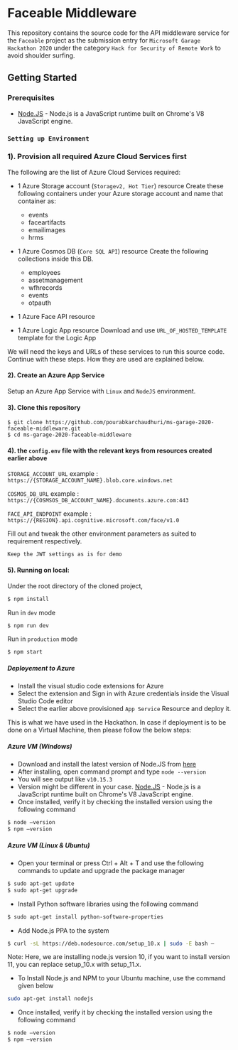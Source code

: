 # Faceable Middleware

This repository contains the source code for the API middleware service for the `Faceable` project as the submission entry for `Microsoft Garage Hackathon 2020` under the category `Hack for Security of Remote Work` to avoid shoulder surfing.

## Getting Started

### Prerequisites
- [Node.JS](https://nodejs.org/en/) - Node.js is a JavaScript runtime built on Chrome's V8 JavaScript engine.

### `Setting up Environment`

### 1). Provision all required Azure Cloud Services first
The following are the list of Azure Cloud Services required:
- 1 Azure Storage account (`Storagev2, Hot Tier`) resource
Create these following containers under your Azure storage account and name that container as:
  - events
  - faceartifacts
  - emailimages
  - hrms
 
- 1 Azure Cosmos DB (`Core SQL API`) resource
Create the following collections inside this DB.
  - employees
  - assetmanagement
  - wfhrecords
  - events
  - otpauth
  
- 1 Azure Face API resource
- 1 Azure Logic App resource
Download and use `URL_OF_HOSTED_TEMPLATE` template for the Logic App

We will need the keys and URLs of these services to run this source code. Continue with these steps. How they are used are explained below.


#### 2). Create an Azure App Service
Setup an Azure App Service with `Linux` and `NodeJS` environment.

#### 3). Clone this repository
```
$ git clone https://github.com/pourabkarchaudhuri/ms-garage-2020-faceable-middleware.git
$ cd ms-garage-2020-faceable-middleware
````
#### 4). the `config.env` file with the relevant keys from resources created earlier above
`STORAGE_ACCOUNT_URL` example :` https://{STORAGE_ACCOUNT_NAME}.blob.core.windows.net` 

`COSMOS_DB_URL` example : `https://{COSMSOS_DB_ACCOUNT_NAME}.documents.azure.com:443` 

`FACE_API_ENDPOINT` example : `https://{REGION}.api.cognitive.microsoft.com/face/v1.0`

Fill out and tweak the other environment parameters as suited to requirement respectively.

`Keep the JWT settings as is for demo`
#### 5). Running on local:
Under the root directory of the cloned project,
```bash
$ npm install
```
Run in `dev` mode
```bash
$ npm run dev
```
Run in `production` mode
```bash
$ npm start
```
##### Deployement to Azure
* Install the visual studio code extensions for Azure
* Select the extension and Sign in with Azure credentials inside the Visual Studio Code editor
* Select the earlier above provisioned `App Service` Resource and deploy it.

This is what we have used in the Hackathon. In case if deployment is to be done on a Virtual Machine, then please follow the below steps:

##### Azure VM (Windows)

- Download and install the latest version of Node.JS from [here](https://nodejs.org/en/) 
- After installing, open command prompt and type ```node --version```
- You will see output like ```v10.15.3```
- Version might be different in your case.
[Node.JS](https://nodejs.org/en/) - Node.js is a JavaScript runtime built on Chrome's V8 JavaScript engine.
- Once installed, verify it by checking the installed version using the following command
```bash
$ node –version
$ npm –version
```
##### Azure VM (Linux & Ubuntu)
- Open your terminal or press Ctrl + Alt + T and use the following commands to update and upgrade the package manager
```bash
$ sudo apt-get update
$ sudo apt-get upgrade
```
- Install Python software libraries using the following command
```bash
$ sudo apt-get install python-software-properties
```

- Add Node.js PPA to the system
```bash
$ curl -sL https://deb.nodesource.com/setup_10.x | sudo -E bash –
```
Note: Here, we are installing node.js version 10, if you want to install version 11, you can replace setup_10.x with setup_11.x.

- To Install Node.js and NPM to your Ubuntu machine, use the command given below
```bash
sudo apt-get install nodejs
```

- Once installed, verify it by checking the installed version using the following command
```bash
$ node –version
$ npm –version
```

